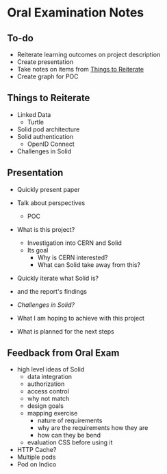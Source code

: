 # Oral Examination Notes

## To-do

* Reiterate learning outcomes on project description
* Create presentation
* Take notes on items from [Things to Reiterate](#things-to-reiterate)
* Create graph for POC

## Things to Reiterate

* Linked Data
  * Turtle
* Solid pod architecture
* Solid authentication
  * OpenID Connect
* Challenges in Solid

## Presentation

* Quickly present paper
* Talk about perspectives
  * POC

* What is this project?
  * Investigation into CERN and Solid
  * Its goal
    * Why is CERN interested?
    * What can Solid take away from this?
* Quickly iterate what Solid is?
* and the report's findings
* *Challenges in Solid?*
* What I am hoping to achieve with this project
* What is planned for the next steps

## Feedback from Oral Exam


* high level ideas of Solid
  * data integration
  * authorization
  * access control
  * why not match
  * design goals
  * mapping exercise
    * nature of requirements
    * why are the requirements how they are
    * how can they be bend
  * evaluation CSS before using it
* HTTP Cache?
* Multiple pods
* Pod on Indico

